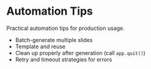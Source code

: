 # Automation Tips

Practical automation tips for production usage.

- Batch-generate multiple slides
- Template and reuse
- Clean up properly after generation (call `app.quit()`)
- Retry and timeout strategies for errors
